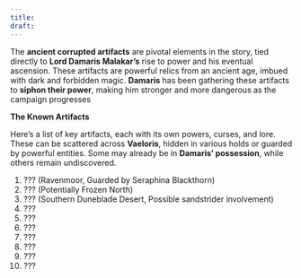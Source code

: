 ```yaml
---
title: 
draft:
---
```

The **ancient corrupted artifacts** are pivotal elements in the story, tied directly to **Lord Damaris Malakar’s** rise to power and his eventual ascension. These artifacts are powerful relics from an ancient age, imbued with dark and forbidden magic. **Damaris** has been gathering these artifacts to **siphon their power**, making him stronger and more dangerous as the campaign progresses

**The Known Artifacts**

Here’s a list of key artifacts, each with its own powers, curses, and lore. These can be scattered across **Vaeloris**, hidden in various holds or guarded by powerful entities. Some may already be in **Damaris’ possession**, while others remain undiscovered.

1.  ??? (Ravenmoor, Guarded by Seraphina Blackthorn)
2.  ??? (Potentially Frozen North)
3.  ??? (Southern Duneblade Desert, Possible sandstrider involvement)
4.  ???
5.  ???
6.  ???
7.  ???
8.  ???
9.  ???
10.  ???